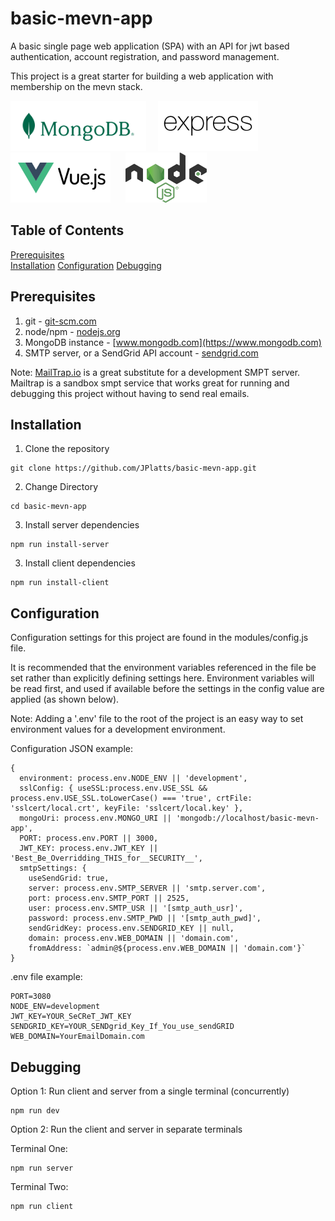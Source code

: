 # basic-mevn-app
A basic single page web application (SPA) with an API for jwt based authentication, account registration, and password management.

This project is a great starter for building a web application with membership on the mevn stack.

<p align="left">
  <img src="./client/src//assets/MongoDB_Logo_RGB_Logo_Forest-Green.svg" height="80" alt="MongoDB" title="MongoDB">&nbsp;&nbsp;&nbsp;&nbsp;
  <img src="./client/src//assets/express-js-seeklogo.com.svg" height="80" alt="Express" title="Express">&nbsp;&nbsp;&nbsp;&nbsp;&nbsp;
  <img src="./client/src/assets/vue-js-seeklogo.com.svg" height="80" alt="Vue" title="Vue">&nbsp;&nbsp;&nbsp;&nbsp;&nbsp;
  <img src="./client/src/assets/Node.js_logo.svg" height="80" alt="Vue" title="Vue">
</p>

## Table of Contents  
[Prerequisites](#Prerequisites)  
[Installation](#Installation) 
[Configuration](#Configuration) 
[Debugging](#Debugging) 

## Prerequisites
1.  git - [git-scm.com](https://git-scm.com)
2.  node/npm - [nodejs.org](https://nodejs.org)
3.  MongoDB instance - [www.mongodb.com](https://www.mongodb.com)
4.  SMTP server, or a SendGrid API account - [sendgrid.com](https://sendgrid.com)

Note:  [MailTrap.io](https://mailtrap.io) is a great substitute for a development SMPT server. Mailtrap is a sandbox smpt service that works great for running and debugging this project without having to send real emails.

## Installation
1. Clone the repository
```
git clone https://github.com/JPlatts/basic-mevn-app.git
```
2. Change Directory
```
cd basic-mevn-app
```
3. Install server dependencies
```
npm run install-server
```
3. Install client dependencies
```
npm run install-client
```

## Configuration
Configuration settings for this project are found in the modules/config.js file.

It is recommended that the environment variables referenced in the file be set rather than explicitly defining settings here.  Environment variables will be read first, and used if available before the settings in the config value are applied (as shown below).

Note:  Adding a '.env' file to the root of the project is an easy way to set environment values for a development environment.

Configuration JSON example:
```
{
  environment: process.env.NODE_ENV || 'development',
  sslConfig: { useSSL:process.env.USE_SSL && process.env.USE_SSL.toLowerCase() === 'true', crtFile: 'sslcert/local.crt', keyFile: 'sslcert/local.key' },
  mongoUri: process.env.MONGO_URI || 'mongodb://localhost/basic-mevn-app',
  PORT: process.env.PORT || 3000,
  JWT_KEY: process.env.JWT_KEY || 'Best_Be_Overridding_THIS_for__SECURITY__',
  smtpSettings: {
    useSendGrid: true,
    server: process.env.SMTP_SERVER || 'smtp.server.com',
    port: process.env.SMTP_PORT || 2525,
    user: process.env.SMTP_USR || '[smtp_auth_usr]',
    password: process.env.SMTP_PWD || '[smtp_auth_pwd]',
    sendGridKey: process.env.SENDGRID_KEY || null,
    domain: process.env.WEB_DOMAIN || 'domain.com',
    fromAddress: `admin@${process.env.WEB_DOMAIN || 'domain.com'}`
}
```

.env file example:
```
PORT=3080
NODE_ENV=development
JWT_KEY=YOUR_SeCReT_JWT_KEY
SENDGRID_KEY=YOUR_SENDgrid_Key_If_You_use_sendGRID
WEB_DOMAIN=YourEmailDomain.com
```

## Debugging
Option 1: Run client and server from a single terminal (concurrently)
```
npm run dev
```
Option 2: Run the client and server in separate terminals

Terminal One:
```
npm run server
```

Terminal Two:
```
npm run client
```
